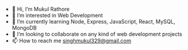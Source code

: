 - 👋 Hi, I’m Mukul Rathore
- 👀 I’m interested in Web Development
- 🌱 I’m currently learning Node, Express, JavaScript, React, MySQL, MongoDB
- 💞️ I’m looking to collaborate on any kind of web development projects
- 📫 How to reach me singhmukul329@gmail.com

<!---
mukul-rathore/mukul-rathore is a ✨ special ✨ repository because its `README.md` (this file) appears on your GitHub profile.
You can click the Preview link to take a look at your changes.
--->

